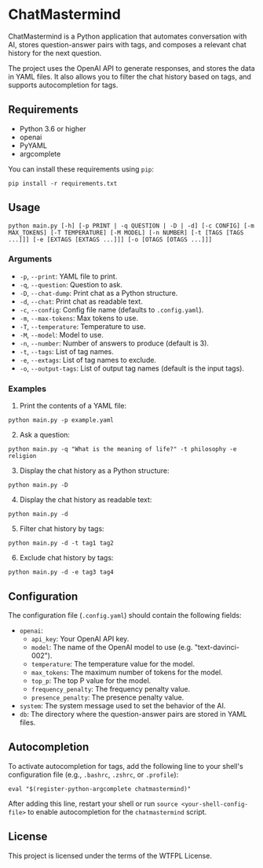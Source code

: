 # ChatMastermind

ChatMastermind is a Python application that automates conversation with AI, stores question-answer pairs with tags, and composes a relevant chat history for the next question.

The project uses the OpenAI API to generate responses, and stores the data in YAML files. It also allows you to filter the chat history based on tags, and supports autocompletion for tags.

## Requirements

- Python 3.6 or higher
- openai
- PyYAML
- argcomplete

You can install these requirements using `pip`:

```
pip install -r requirements.txt
```

## Usage

```
python main.py [-h] [-p PRINT | -q QUESTION | -D | -d] [-c CONFIG] [-m MAX_TOKENS] [-T TEMPERATURE] [-M MODEL] [-n NUMBER] [-t [TAGS [TAGS ...]]] [-e [EXTAGS [EXTAGS ...]]] [-o [OTAGS [OTAGS ...]]]
```

### Arguments

- `-p`, `--print`: YAML file to print.
- `-q`, `--question`: Question to ask.
- `-D`, `--chat-dump`: Print chat as a Python structure.
- `-d`, `--chat`: Print chat as readable text.
- `-c`, `--config`: Config file name (defaults to `.config.yaml`).
- `-m`, `--max-tokens`: Max tokens to use.
- `-T`, `--temperature`: Temperature to use.
- `-M`, `--model`: Model to use.
- `-n`, `--number`: Number of answers to produce (default is 3).
- `-t`, `--tags`: List of tag names.
- `-e`, `--extags`: List of tag names to exclude.
- `-o`, `--output-tags`: List of output tag names (default is the input tags).

### Examples

1. Print the contents of a YAML file:

```
python main.py -p example.yaml
```

2. Ask a question:

```
python main.py -q "What is the meaning of life?" -t philosophy -e religion
```

3. Display the chat history as a Python structure:

```
python main.py -D
```

4. Display the chat history as readable text:

```
python main.py -d
```

5. Filter chat history by tags:

```
python main.py -d -t tag1 tag2
```

6. Exclude chat history by tags:

```
python main.py -d -e tag3 tag4
```

## Configuration

The configuration file (`.config.yaml`) should contain the following fields:

- `openai`:
  - `api_key`: Your OpenAI API key.
  - `model`: The name of the OpenAI model to use (e.g. "text-davinci-002").
  - `temperature`: The temperature value for the model.
  - `max_tokens`: The maximum number of tokens for the model.
  - `top_p`: The top P value for the model.
  - `frequency_penalty`: The frequency penalty value.
  - `presence_penalty`: The presence penalty value.
- `system`: The system message used to set the behavior of the AI.
- `db`: The directory where the question-answer pairs are stored in YAML files.

## Autocompletion

To activate autocompletion for tags, add the following line to your shell's configuration file (e.g., `.bashrc`, `.zshrc`, or `.profile`):

```
eval "$(register-python-argcomplete chatmastermind)"
```

After adding this line, restart your shell or run `source <your-shell-config-file>` to enable autocompletion for the `chatmastermind` script.

## License

This project is licensed under the terms of the WTFPL License.

